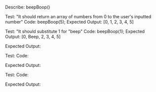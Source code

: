 Describe: beepBoop()

Test: "It should return an array of numbers from 0 to the user's inputted number"
Code: beepBoop(5);
Expected Output: [0, 1, 2, 3, 4, 5]

Test: "It should substitute 1 for "beep"
Code:
beepBoop(1);
Expected Output: [0, Beep, 2, 3, 4, 5]

Expected Output: 

Test:
Code:

Expected Output: 

Test:
Code:

Expected Output: 
